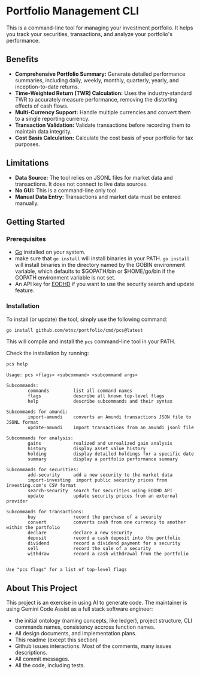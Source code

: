 # Portfolio Management CLI

This is a command-line tool for managing your investment portfolio. It helps you track your securities, transactions, and analyze your portfolio's performance.

## Benefits

- **Comprehensive Portfolio Summary:** Generate detailed performance summaries, including daily, weekly, monthly, quarterly, yearly, and inception-to-date returns.
- **Time-Weighted Return (TWR) Calculation:** Uses the industry-standard TWR to accurately measure performance, removing the distorting effects of cash flows.
- **Multi-Currency Support:** Handle multiple currencies and convert them to a single reporting currency.
- **Transaction Validation:** Validate transactions before recording them to maintain data integrity.
- **Cost Basis Calculation:** Calculate the cost basis of your portfolio for tax purposes.

## Limitations

- **Data Source:** The tool relies on JSONL files for market data and transactions. It does not connect to live data sources.
- **No GUI:** This is a command-line only tool.
- **Manual Data Entry:** Transactions and market data must be entered manually.

## Getting Started

### Prerequisites

- [Go](https://golang.org/) installed on your system.
- make sure that `go install` will install binaries in your PATH. `go install` will install binaries in the directory named by the GOBIN environment variable, which defaults to $GOPATH/bin or $HOME/go/bin if the GOPATH
environment variable is not set.
- An API key for [EODHD](https://eodhd.com/) if you want to use the security search and update feature.

### Installation

To install (or update) the tool, simply use the following command:

```bash
go install github.com/etnz/portfolio/cmd/pcs@latest
```

This will compile and install the `pcs` command-line tool in your PATH.

Check the installation by running:

```bash
pcs help
```

```console
Usage: pcs <flags> <subcommand> <subcommand args>

Subcommands:
        commands         list all command names
        flags            describe all known top-level flags
        help             describe subcommands and their syntax

Subcommands for amundi:
        import-amundi    converts an Amundi transactions JSON file to JSONL format
        update-amundi    import transactions from an amundi jsonl file

Subcommands for analysis:
        gains            realized and unrealized gain analysis
        history          display asset value history
        holding          display detailed holdings for a specific date
        summary          display a portfolio performance summary

Subcommands for securities:
        add-security     add a new security to the market data
        import-investing  import public security prices from investing.com's CSV format
        search-security  search for securities using EODHD API
        update           update security prices from an external provider

Subcommands for transactions:
        buy              record the purchase of a security
        convert          converts cash from one currency to another within the portfolio
        declare          declare a new security
        deposit          record a cash deposit into the portfolio
        dividend         record a dividend payment for a security
        sell             record the sale of a security
        withdraw         record a cash withdrawal from the portfolio


Use "pcs flags" for a list of top-level flags
```

## About This Project

This project is an exercise in using AI to generate code. The maintainer is using Gemini Code Assist as a full stack software engineer:
* the initial ontology (naming concepts, like ledger), project structure, CLI commands names, consistency accross function names.
* All design documents, and implementation plans.
* This readme (except this section)
* Github issues interactions. Most of the comments, many issues descriptions.
* All commit messages.
* All the code, including tests.